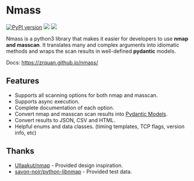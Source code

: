 # Nmass

[![PyPI version](https://badge.fury.io/py/nmass.svg)](https://badge.fury.io/py/nmass) [![](https://img.shields.io/badge/python-3.10+-blue.svg)](https://www.python.org/downloads/) [![](https://img.shields.io/github/license/zrquan/nmass.svg)](https://github.com/zrquan/nmass/blob/main/LICENSE)

Nmass is a python3 library that makes it easier for developers to use **nmap and masscan**. It translates many and complex arguments into idiomatic methods and wraps the scan results in well-defined **pydantic** models.

Docs: https://zrquan.github.io/nmass/

## Features

- Supports all scanning options for both nmap and masscan.
- Supports async execution.
- Complete documentation of each option.
- Convert nmap and masscan scan results into [Pydantic Models](https://docs.pydantic.dev/latest/).
- Convert results to JSON, CSV and HTML.
- Helpful enums and data classes. (timing templates, TCP flags, version info, etc)

## Thanks

- [Ullaakut/nmap](https://github.com/Ullaakut/nmap) - Provided design inspiration.
- [savon-noir/python-libnmap](https://github.com/savon-noir/python-libnmap) - Provided test data.
